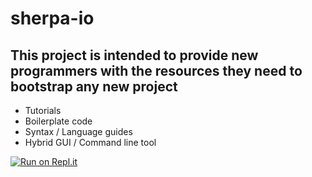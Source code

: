 # sherpa-io

## This project is intended to provide new programmers with the resources they need to bootstrap any new project
- Tutorials
- Boilerplate code
- Syntax / Language guides
- Hybrid GUI / Command line tool


[![Run on Repl.it](https://repl.it/badge/github/iangreer/sherpa-io)](https://repl.it/github/iangreer/sherpa-io)
